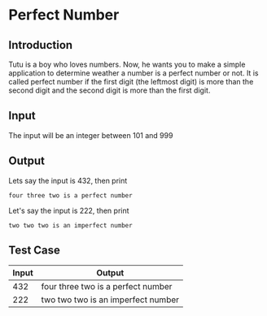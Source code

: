 # Perfect Number

## Introduction
Tutu is a boy who loves numbers. Now, he wants you to make a simple application to determine weather a number is a perfect number or not.
It is called perfect number if the first digit (the leftmost digit) is more than the second digit and the second digit is more than the first digit.

## Input
The input will be an integer between 101 and 999

## Output
Lets say the input is 432, then print
```
four three two is a perfect number
```
Let's say the input is 222, then print
```
two two two is an imperfect number
```

## Test Case
| Input | Output                             |
| ----- | ---------------------------------- |
| 432   | four three two is a perfect number |
| 222   | two two two is an imperfect number |